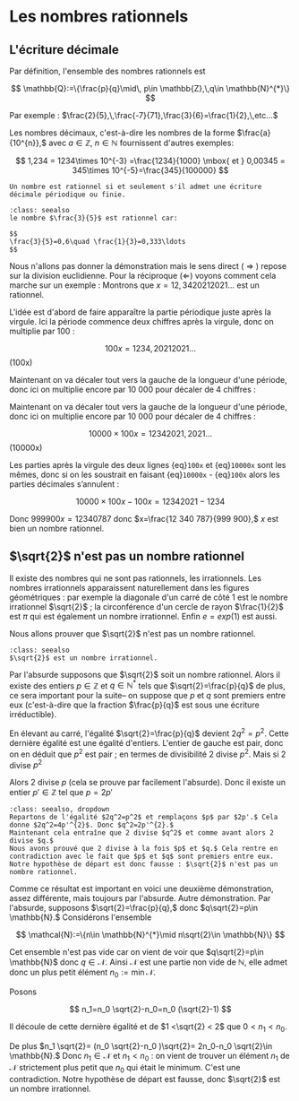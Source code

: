 # Les nombres rationnels

## L'écriture décimale

Par définition, l'ensemble des nombres rationnels est 

$$
\mathbb{Q}:=\{\frac{p}{q}\mid\, p\in \mathbb{Z},\,q\in \mathbb{N}^{*}\}
$$

Par exemple : $\frac{2}{5},\,\frac{-7}{71},\frac{3}{6}=\frac{1}{2},\,etc...$


Les nombres décimaux, c'est-à-dire les nombres de la forme $\frac{a}{10^{n}},$  avec $a\in \mathbb{Z}$, $n\in \mathbb{N}$ fournissent d'autres exemples:

$$
1,234 = 1234\times 10^{-3} =\frac{1234}{1000} \mbox{ et }
0,00345 = 345\times 10^{-5}=\frac{345}{100000}
$$


```{admonition} Définition
Un nombre est rationnel si et seulement s'il admet une écriture décimale périodique ou finie.
```

```{admonition} Exemple
:class: seealso
le nombre $\frac{3}{5}$ est rationnel car:

$$
\frac{3}{5}=0,6\quad \frac{1}{3}=0,333\ldots
$$

```
Nous n'allons pas donner la démonstration mais le sens direct ( $\Rightarrow$ ) repose sur la division euclidienne. Pour la réciproque ($\Leftarrow$) voyons comment cela marche sur un exemple : Montrons que $x = 12,34 2021 2021\ldots$ est un rationnel.

L'idée est d'abord de faire apparaître la partie périodique juste après la virgule. Ici la période commence deux chiffres après la virgule, donc on multiplie par 100 :

$$
100x=1234,2021 2021 \ldots
$$(100x)

Maintenant on va décaler tout vers la gauche de la longueur d'une période, donc ici on multiplie encore par 10 000 pour décaler de 4 chiffres :

Maintenant on va décaler tout vers la gauche de la longueur d'une période, donc ici on multiplie encore par 10 000 pour décaler de 4 chiffres :

$$
10 000\times 100x= 1234 2021, 2021 \ldots
$$(10000x)

Les parties après la virgule des deux lignes {eq}`100x` et {eq}`10000x` sont les mêmes, donc si on les soustrait en faisant {eq}`10000x` - {eq}`100x` alors les parties décimales s’annulent :

$$
10 000 \times 100x-100x = 12 342 021-1234
$$


Donc $999 900x = 12 340 787$ donc $x=\frac{12 340 787}{999 900},$ $x$ est bien un nombre rationnel.

## $\sqrt{2}$ n'est pas un nombre rationnel

Il existe des nombres qui ne sont pas rationnels, les irrationnels. Les nombres irrationnels apparaissent naturellement dans les figures géométriques : par exemple la diagonale d'un carré de côté 1 est le nombre irrationnel $\sqrt{2}$ ; la circonférence d'un cercle de rayon $\frac{1}{2}$ est $\pi$ qui est également un nombre irrationnel. Enfin $e = exp(1)$ est aussi.

Nous allons prouver que $\sqrt{2}$ n'est pas un nombre rationnel.

```{admonition} Proposition
:class: seealso
$\sqrt{2}$ est un nombre irrationnel.
```

Par l'absurde supposons que $\sqrt{2}$ soit un nombre rationnel. Alors il existe des entiers $p\in\mathbb{Z}$ et $q\in \mathbb{N}^{*}$ tels que $\sqrt{2}=\frac{p}{q}$ de plus, ce sera important pour la suite– on suppose que $p$ et $q$ sont premiers entre eux (c'est-à-dire que la fraction $\frac{p}{q}$ est sous une écriture irréductible).

En élevant au carré, l'égalité $\sqrt{2}=\frac{p}{q}$ devient $2q^2=p^2$. Cette dernière égalité est une égalité d'entiers. L'entier de gauche est pair, donc on en déduit que $p^2$ est pair ; en termes de divisibilité 2 divise $p^2$.
Mais si 2 divise $p^2$

Alors 2 divise $p$ (cela se prouve par facilement l'absurde). Donc il existe un entier $p'\in \mathbb{Z}$ tel que $p=2p'$

```{admonition} Démonstration
:class: seealso, dropdown
Repartons de l'égalité $2q^2=p^2$ et remplaçons $p$ par $2p'.$ Cela donne $2q^2=4p'^{2}$. Donc $q^2=2p'^{2}.$
Maintenant cela entraîne que 2 divise $q^2$ et comme avant alors 2 divise $q.$
Nous avons prouvé que 2 divise à la fois $p$ et $q.$ Cela rentre en contradiction avec le fait que $p$ et $q$ sont premiers entre eux. Notre hypothèse de départ est donc fausse : $\sqrt{2}$ n'est pas un nombre rationnel.
```

Comme ce résultat est important en voici une deuxième démonstration, assez différente, mais toujours par l'absurde.
Autre démonstration. Par l'absurde, supposons $\sqrt{2}=\frac{p}{q},$ donc $q\sqrt{2}=p\in \mathbb{N}.$ Considérons l'ensemble

$$
\mathcal{N}:=\{n\in \mathbb{N}^{*}\mid n\sqrt{2}\in \mathbb{N}\}
$$


Cet ensemble n'est pas vide car on vient de voir que $q\sqrt{2}=p\in \mathbb{N}$ donc $q\in \mathcal{N}.$ Ainsi $\mathcal{N}$ est une partie non vide de $\mathbb{N},$
elle admet donc un plus petit élément $n_0 :=\min \mathcal{N}.$

Posons

$$
n_1=n_0 \sqrt{2}-n_0=n_0 (\sqrt{2}-1)
$$

Il découle de cette dernière égalité et de $1 <\sqrt{2} < 2$ que $0 < n_1 < n_0.$

De plus $n_1 \sqrt{2}= (n_0 \sqrt{2}-n_0
)\sqrt{2}= 2n_0-n_0 \sqrt{2}\in \mathbb{N}.$ Donc $n_1\in \mathcal{N}$ et $n_1 < n_0$
: on vient de trouver un élément $n_1$ de
$\mathcal{N}$ strictement plus petit que $n_0$ qui était le minimum. C'est une contradiction.
Notre hypothèse de départ est fausse, donc $\sqrt{2}$ est un nombre irrationnel.

